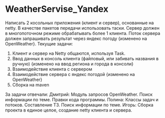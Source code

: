 # WeatherServise_Yandex
Написать 2 косольных приложения (клиент и сервер), основанные на netty.
В качестве пакетов передачи использовать таски.
Сервер должен в многопоточном режиме обрабатывать более 1 клиента.
Поток сервера должен запрашивать результат через яндекс погоду {изменено на OpenWeather}.
Текущие задачи:
  1. Клиент и сервер на Netty общаются, используя Task.
  2. Ввод данных в консоль клиента (файловый, или забивать названия в ручную) {изменено на ввод региона и города в консоли}
  3. Взаимодействие клиента с сервером
  4. Взаимодействие сервера с яндекс погодой {изменено на OpenWeather}
  5. Сборка на maven

За задачи отвечали:
    Дмитрий:
        Модуль запросов OpenWeather. Поиск информации по теме. Правки кода программы.
    Полина:
        Классы задач и потоков. Составление ТЗ. Поиск информации по теме.
    Игорь:
        Сборка проекта в единое целое, создание netty клиента и сервера.